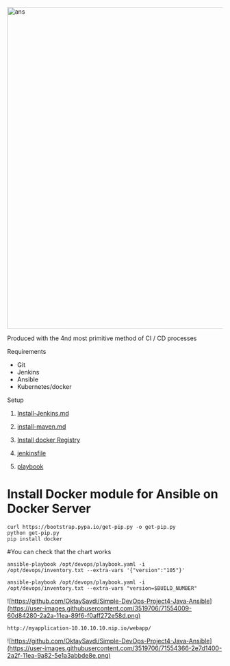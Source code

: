 
<img width="750" alt="ans" src="https://user-images.githubusercontent.com/3519706/71545177-0ba02080-2999-11ea-8711-81cc18ff05b0.png">

Produced with the 4nd most primitive method of CI / CD processes

Requirements

 - Git 
 - Jenkins 
 - Ansible
 - Kubernetes/docker

Setup

 1. [Install-Jenkins.md](Install-Jenkins.md)
 2. 
    [install-maven.md](install-maven.md)

3. 
    [Install docker Registry](https://github.com/OktaySavdi/Simple-DevOps-Project1-Java-Jenkins)

4. [jenkinsfile](jenkinsfile)
5. [playbook](playbook)

# Install Docker module for Ansible on Docker Server

    curl https://bootstrap.pypa.io/get-pip.py -o get-pip.py
    python get-pip.py
    pip install docker

#You can check that the chart works

    ansible-playbook /opt/devops/playbook.yaml -i /opt/devops/inventory.txt --extra-vars '{"version":"105"}'
    
    ansible-playbook /opt/devops/playbook.yaml -i /opt/devops/inventory.txt --extra-vars "version=$BUILD_NUMBER"

 ![https://github.com/OktaySavdi/Simple-DevOps-Project4-Java-Ansible](https://user-images.githubusercontent.com/3519706/71554009-60d84280-2a2a-11ea-89f6-f0aff272e58d.png)



    http://myapplication-10.10.10.10.nip.io/webapp/
    
![https://github.com/OktaySavdi/Simple-DevOps-Project4-Java-Ansible](https://user-images.githubusercontent.com/3519706/71554366-2e7d1400-2a2f-11ea-9a82-5e1a3abbde8e.png)
